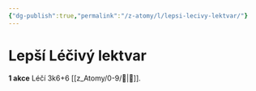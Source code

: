 ```yaml
---
{"dg-publish":true,"permalink":"/z-atomy/l/lepsi-lecivy-lektvar/"}
---
```


# Lepší Léčivý lektvar
**1 akce**
Léčí 3k6+6 [[z_Atomy/0-9/💖\|💖]].